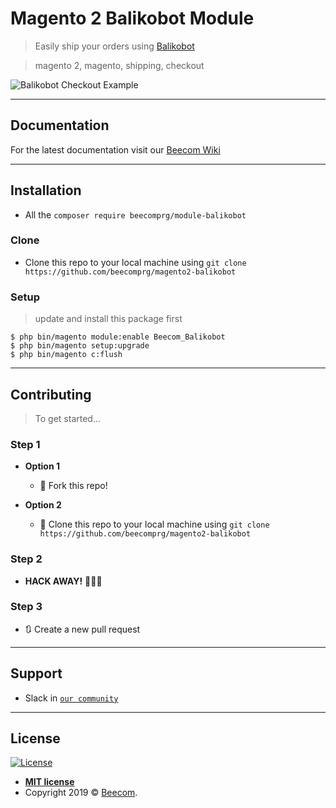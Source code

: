 
# Magento 2 Balikobot Module

> Easily ship your orders using [Balikobot](https://www.balikobot.cz/)

> magento 2, magento, shipping, checkout

![Balikobot Checkout Example](https://beecomers.atlassian.net/0c51e1d8-9c52-4bfa-8397-b55c05180b33#media-blob-url=true&id=7f60764c-835f-4e9c-aec8-c525d83fdeed&collection=contentId-670924801&contextId=670924801&mimeType=image%2Fgif&name=2019-10-29%2010.52.40.gif&size=529218&width=2440&height=1584
 "Balikobot Checkout Example")

---
## Documentation

For the latest documentation visit our [Beecom Wiki](https://beecomers.atlassian.net/wiki/spaces/BEEW/pages/670924801/Bal+kobot+modul)

---

## Installation

- All the `composer require beecomprg/module-balikobot`

### Clone

- Clone this repo to your local machine using `git clone https://github.com/beecomprg/magento2-balikobot`

### Setup

> update and install this package first

```shell
$ php bin/magento module:enable Beecom_Balikobot
$ php bin/magento setup:upgrade
$ php bin/magento c:flush
```
---

## Contributing

> To get started...

### Step 1

- **Option 1**
    - 🍴 Fork this repo!

- **Option 2**
    - 👯 Clone this repo to your local machine using `git clone https://github.com/beecomprg/magento2-balikobot`

### Step 2

- **HACK AWAY!** 🔨🔨🔨

### Step 3

- 🔃 Create a new pull request

---

## Support

- Slack in <a href="https://beecom-community.herokuapp.com/" target="_blank">`our community`</a>

---

## License

[![License](http://img.shields.io/:license-mit-blue.svg?style=flat-square)](http://badges.mit-license.org)

- **[MIT license](http://opensource.org/licenses/mit-license.php)**
- Copyright 2019 © <a href="https://beecom.io" target="_blank">Beecom</a>.
